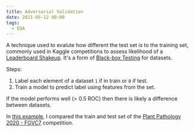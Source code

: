 ```yaml
---
title: Adversarial Validation
date: 2021-05-12 00:00
tags:
  - EDA
---
```


A technique used to evalute how different the test set is to the training set, commonly used in Kaggle competitions to assess likelihood of a [Leaderboard Shakeup](permanent/leaderboard-shakeup.md). It's a form of [Black-box Testing](permanent/black-box-testing.md) for datasets.

Steps:

1. Label each element of a dataset `1` if in train or `0` if test.
2. Train a model to predict label using features from the set.

If the model performs well (> 0.5 ROC) then there is likely a difference between datasets.

In [this example](https://www.kaggle.com/lextoumbourou/pp-2020-adversarial-validation), I compared the train and test set of the [Plant Pathology 2020 - FGVC7](https://www.kaggle.com/c/plant-pathology-2020-fgvc7) competition.